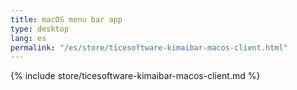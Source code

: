 ```yaml
---
title: macOS menu bar app
type: desktop
lang: es
permalink: "/es/store/ticesoftware-kimaibar-macos-client.html"
---
```


{% include store/ticesoftware-kimaibar-macos-client.md %}
